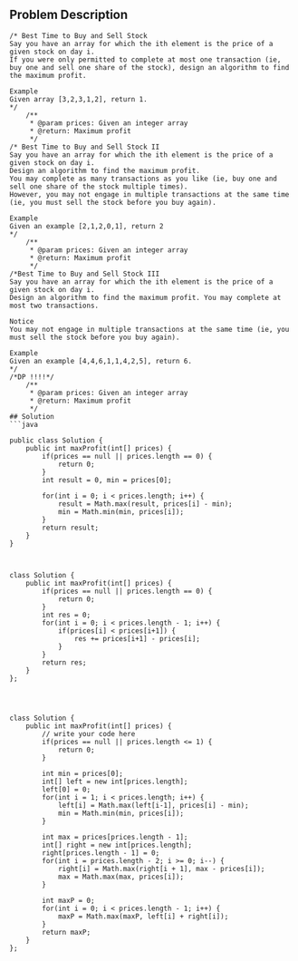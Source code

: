 ## Problem Description
```
/* Best Time to Buy and Sell Stock
Say you have an array for which the ith element is the price of a given stock on day i.
If you were only permitted to complete at most one transaction (ie, buy one and sell one share of the stock), design an algorithm to find the maximum profit.

Example
Given array [3,2,3,1,2], return 1.
*/
    /**
     * @param prices: Given an integer array
     * @return: Maximum profit
     */
/* Best Time to Buy and Sell Stock II
Say you have an array for which the ith element is the price of a given stock on day i.
Design an algorithm to find the maximum profit. 
You may complete as many transactions as you like (ie, buy one and sell one share of the stock multiple times). 
However, you may not engage in multiple transactions at the same time (ie, you must sell the stock before you buy again).

Example
Given an example [2,1,2,0,1], return 2
*/
    /**
     * @param prices: Given an integer array
     * @return: Maximum profit
     */
/*Best Time to Buy and Sell Stock III
Say you have an array for which the ith element is the price of a given stock on day i.
Design an algorithm to find the maximum profit. You may complete at most two transactions.

Notice
You may not engage in multiple transactions at the same time (ie, you must sell the stock before you buy again).

Example
Given an example [4,4,6,1,1,4,2,5], return 6.
*/
/*DP !!!!*/
    /**
     * @param prices: Given an integer array
     * @return: Maximum profit
     */
## Solution
```java

public class Solution {
    public int maxProfit(int[] prices) {
        if(prices == null || prices.length == 0) {
            return 0;
        }
        int result = 0, min = prices[0];

        for(int i = 0; i < prices.length; i++) {
            result = Math.max(result, prices[i] - min);
            min = Math.min(min, prices[i]);
        }
        return result;
    }
}



class Solution {
    public int maxProfit(int[] prices) {
        if(prices == null || prices.length == 0) {
            return 0;
        }
        int res = 0;
        for(int i = 0; i < prices.length - 1; i++) {
            if(prices[i] < prices[i+1]) {
                res += prices[i+1] - prices[i];
            }
        }
        return res;
    }
};




class Solution {
    public int maxProfit(int[] prices) {
        // write your code here
        if(prices == null || prices.length <= 1) {
            return 0;
        }
        
        int min = prices[0];
        int[] left = new int[prices.length];
        left[0] = 0;
        for(int i = 1; i < prices.length; i++) {
            left[i] = Math.max(left[i-1], prices[i] - min);
            min = Math.min(min, prices[i]);
        }
        
        int max = prices[prices.length - 1];
        int[] right = new int[prices.length];
        right[prices.length - 1] = 0;
        for(int i = prices.length - 2; i >= 0; i--) {
            right[i] = Math.max(right[i + 1], max - prices[i]);
            max = Math.max(max, prices[i]);
        }
        
        int maxP = 0;
        for(int i = 0; i < prices.length - 1; i++) {
            maxP = Math.max(maxP, left[i] + right[i]);
        }
        return maxP;
    }
};




